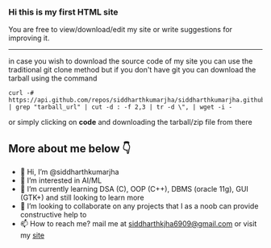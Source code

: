 ### Hi this is my first HTML site
You are free to view/download/edit my site or write suggestions for improving it.

---
in case you wish to download the source code of my site you can use the traditional git clone method but if you don't have git 
you can download the tarball using the command
```shell
curl -# https://api.github.com/repos/siddharthkumarjha/siddharthkumarjha.github.io/releases/latest | grep "tarball_url" | cut -d : -f 2,3 | tr -d \", | wget -i -
```
or simply clicking on **code** and downloading the tarball/zip file from there

More about me below 👇
---

- 👋 Hi, I’m @siddharthkumarjha
- 👀 I’m interested in AI/ML
- 🌱 I’m currently learning DSA (C), OOP (C++), DBMS (oracle 11g), GUI (GTK+) and still looking to learn more
- 💞️ I’m looking to collaborate on any projects that I as a noob can provide constructive help to
- 📫 How to reach me? mail me at siddharthkjha6909@gmail.com or visit my [site](https://siddharthkumarjha.github.io/)

<!---
siddharthkumarjha/siddharthkumarjha is a ✨ special ✨ repository because its `README.md` (this file) appears on your GitHub profile.
You can click the Preview link to take a look at your changes.
--->
